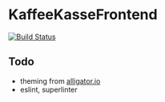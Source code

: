 # KaffeeKasseFrontend

[![Build Status](https://www.travis-ci.com/coma64/kaffee-kasse-frontend.svg?branch=main)](https://www.travis-ci.com/coma64/kaffee-kasse-frontend)

## Todo

- theming from [alligator.io](https://alligator.io)
- eslint, superlinter
